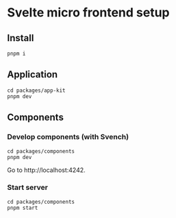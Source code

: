 # Svelte micro frontend setup

## Install

```shell
pnpm i
```

## Application

```shell
cd packages/app-kit
pnpm dev
```

## Components

### Develop components (with Svench)

```shell
cd packages/components
pnpm dev
```

Go to http://localhost:4242.

### Start server

```shell
cd packages/components
pnpm start
```
